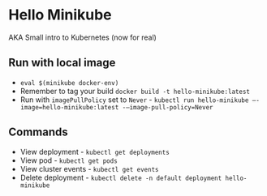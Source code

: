 # Hello Minikube

AKA Small intro to Kubernetes (now for real)

## Run with local image

* `eval $(minikube docker-env)`
* Remember to tag your build `docker build -t hello-minikube:latest`
* Run with `imagePullPolicy` set to `Never` - `kubectl run hello-minikube –-image=hello-minikube:latest -–image-pull-policy=Never`

## Commands

* View deployment - `kubectl get deployments`
* View pod - `kubectl get pods`
* View cluster events - `kubectl get events`
* Delete deployment - `kubectl delete -n default deployment hello-minikube`
